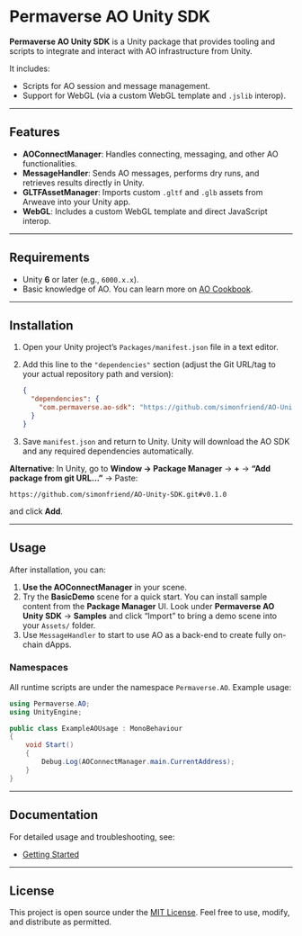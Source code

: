 # Permaverse AO Unity SDK

**Permaverse AO Unity SDK** is a Unity package that provides tooling and scripts to integrate and interact with AO infrastructure from Unity.

It includes:
- Scripts for AO session and message management.
- Support for WebGL (via a custom WebGL template and `.jslib` interop).

---

## Features

- **AOConnectManager**: Handles connecting, messaging, and other AO functionalities.
- **MessageHandler**: Sends AO messages, performs dry runs, and retrieves results directly in Unity.
- **GLTFAssetManager**: Imports custom `.gltf` and `.glb` assets from Arweave into your Unity app.
- **WebGL**: Includes a custom WebGL template and direct JavaScript interop.

---

## Requirements

- Unity **6** or later (e.g., `6000.x.x`).
- Basic knowledge of AO. You can learn more on [AO Cookbook](http://cookbook_ao.ar.io/).

---

## Installation

1. Open your Unity project’s `Packages/manifest.json` file in a text editor.
2. Add this line to the `"dependencies"` section (adjust the Git URL/tag to your actual repository path and version):

   ```json
   {
     "dependencies": {
       "com.permaverse.ao-sdk": "https://github.com/simonfriend/AO-Unity-SDK.git#v0.1.0"
     }
   }
   ```

3. Save `manifest.json` and return to Unity. Unity will download the AO SDK and any required dependencies automatically.

**Alternative**: In Unity, go to **Window → Package Manager** → **+** → **“Add package from git URL…”** → Paste:
```
https://github.com/simonfriend/AO-Unity-SDK.git#v0.1.0
```
and click **Add**.

---

## Usage

After installation, you can:

1. **Use the AOConnectManager** in your scene.
2. Try the **BasicDemo** scene for a quick start. You can install sample content from the **Package Manager** UI. Look under **Permaverse AO Unity SDK** → **Samples** and click “Import” to bring a demo scene into your `Assets/` folder.
3. Use `MessageHandler` to start to use AO as a back-end to create fully on-chain dApps.

### Namespaces

All runtime scripts are under the namespace `Permaverse.AO`. Example usage:

```csharp
using Permaverse.AO;
using UnityEngine;

public class ExampleAOUsage : MonoBehaviour
{
    void Start()
    {
        Debug.Log(AOConnectManager.main.CurrentAddress);
    }
}
```

---

## Documentation

For detailed usage and troubleshooting, see:
- [Getting Started](GettingStarted.md)

---

## License

This project is open source under the [MIT License](LICENSE). Feel free to use, modify, and distribute as permitted.
